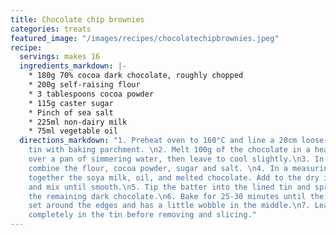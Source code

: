 ```yaml
---
title: Chocolate chip brownies
categories: treats
featured_image: "/images/recipes/chocolatechipbrownies.jpeg"
recipe:
  servings: makes 16
  ingredients_markdown: |-
    * 180g 70% cocoa dark chocolate, roughly chopped
    * 200g self-raising flour
    * 3 tablespoons cocoa powder
    * 115g caster sugar
    * Pinch of sea salt
    * 225ml non-dairy milk
    * 75ml vegetable oil
  directions_markdown: "1. Preheat oven to 160°C and line a 20cm loose-bottomed square
    tin with baking parchment. \n2. Melt 100g of the chocolate in a heatproof bowl
    over a pan of simmering water, then leave to cool slightly.\n3. In a large bowl,
    combine the flour, cocoa powder, sugar and salt. \n4. In a measuring jug, mix
    together the soya milk, oil, and melted chocolate. Add to the dry ingredients
    and mix until smooth.\n5. Tip the batter into the lined tin and sprinkle over
    the remaining dark chocolate.\n6. Bake for 25-30 minutes until the brownie is
    set around the edges and has a little wobble in the middle.\n7. Leave to cool
    completely in the tin before removing and slicing."
---
```

